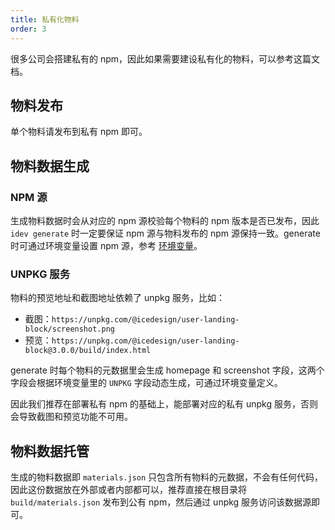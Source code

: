```yaml
---
title: 私有化物料
order: 3
---
```


很多公司会搭建私有的 npm，因此如果需要建设私有化的物料，可以参考这篇文档。

## 物料发布

单个物料请发布到私有 npm 即可。

## 物料数据生成

### NPM 源

生成物料数据时会从对应的 npm 源校验每个物料的 npm 版本是否已发布，因此 `idev generate` 时一定要保证 npm 源与物料发布的 npm 源保持一致。generate 时可通过环境变量设置 npm 源，参考 [环境变量](/docs/materials/reference/env)。

### UNPKG 服务

物料的预览地址和截图地址依赖了 unpkg 服务，比如：

- 截图：`https://unpkg.com/@icedesign/user-landing-block/screenshot.png`
- 预览：`https://unpkg.com/@icedesign/user-landing-block@3.0.0/build/index.html`

generate 时每个物料的元数据里会生成 homepage 和 screenshot 字段，这两个字段会根据环境变量里的 `UNPKG` 字段动态生成，可通过环境变量定义。

因此我们推荐在部署私有 npm 的基础上，能部署对应的私有 unpkg 服务，否则会导致截图和预览功能不可用。

## 物料数据托管

生成的物料数据即 `materials.json` 只包含所有物料的元数据，不会有任何代码，因此这份数据放在外部或者内部都可以，推荐直接在根目录将 `build/materials.json` 发布到公有 npm，然后通过 unpkg 服务访问该数据源即可。


